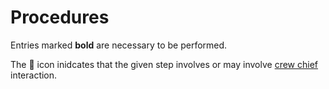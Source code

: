 # Procedures

Entries marked **bold** are necessary to be performed.

The 🔧 icon inidcates that the given step involves or may involve
[crew chief](../crew_chief/overview.md) interaction.
